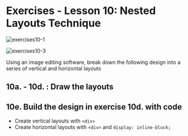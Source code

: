 # Exercises - Lesson 10: Nested Layouts Technique
![exercises10-1](https://user-images.githubusercontent.com/70604577/160039160-001662ec-d8c0-487c-adae-c580bc9c27cd.png)
<!-- ![exercises10-2](https://user-images.githubusercontent.com/70604577/160039175-36fc2add-9700-4b3c-b9c0-b915b5c605c0.png) -->
![exercises10-3](https://user-images.githubusercontent.com/70604577/160039177-70e49366-1fca-46a5-802b-6bdeef29f2b6.png)

Using an image editing software, break down the following design into a series of vertical and horizontal layouts

## 10a. - 10d. : Draw the layouts

## 10e. Build the design in exercise 10d. with code
- Create vertical layouts with `<div>`
- Create horizontal layouts with `<div>` and `display: inline-block;`